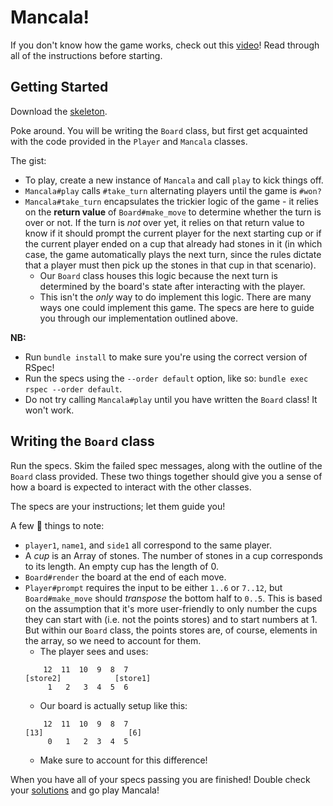 # Mancala!

If you don't know how the game works, check out this [video][how-to-video]! Read
through all of the instructions before starting.

[how-to-video]: https://www.youtube.com/watch?v=-A-djjimCcM

## Getting Started

Download the [skeleton][mancala-skeleton].

Poke around. You will be writing the `Board` class, but first get acquainted
with the code provided in the `Player` and `Mancala` classes.

The gist:
* To play, create a new instance of `Mancala` and call `play` to kick things off.
* `Mancala#play` calls `#take_turn` alternating players until the game is `#won?`
* `Mancala#take_turn` encapsulates the trickier logic of the game - it relies on
the **return value** of `Board#make_move` to determine whether the turn is over
or not. If the turn is *not* over yet, it relies on that return value to know if
it should prompt the current player for the next starting cup or if the current
player ended on a cup that already had stones in it (in which case, the game
automatically plays the next turn, since the rules dictate that a player must
then pick up the stones in that cup in that scenario).
  * Our `Board` class houses this logic because the next turn is determined by the board's state after interacting with the player.
  * This isn't the *only* way to do implement this logic. There are many ways one
  could implement this game. The specs are here to guide you through our
  implementation outlined above.

**NB:**
 + Run `bundle install` to make sure you're using the correct version of RSpec!
 + Run the specs using the `--order default` option, like so: `bundle exec rspec --order default`.
 + Do not try calling `Mancala#play` until you have written the `Board` class! It won't work.

[mancala-skeleton]: ./skeleton.zip?raw=true

## Writing the `Board` class

Run the specs. Skim the failed spec messages, along with the outline of the
`Board` class provided. These two things together should give you a sense of how
a board is expected to interact with the other classes.

The specs are your instructions; let them guide you!

A few :key: things to note:
 * `player1`, `name1`, and `side1` all correspond to the same player.
 * A *cup* is an Array of stones. The number of stones in a cup corresponds to its length. An empty cup has the length of 0.
 * `Board#render` the board at the end of each move. 
 * `Player#prompt` requires the input to be either `1..6` or `7..12`, but `Board#make_move` should *transpose* the bottom half to `0..5`. This is based on the assumption that it's more user-friendly to only number the cups they can start with (i.e. not the points stores) and to start numbers at 1. But within our `Board` class, the points stores are, of course, elements in the array, so we need to account for them.
   * The player sees and uses:
   ```
       12  11  10  9  8  7
   [store2]            [store1]
        1   2   3  4  5  6
   ```
   * Our board is actually setup like this:
   ```
       12  11  10  9  8  7
   [13]                   [6]
        0   1   2  3  4  5
   ```
   * Make sure to account for this difference!

When you have all of your specs passing you are finished! Double check your [solutions][mancala-solutions] and go play Mancala!

[mancala-solutions]: ../../solution/mancala/
